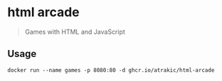 # html arcade

> Games with HTML and JavaScript


## Usage

```
docker run --name games -p 8080:80 -d ghcr.io/atrakic/html-arcade
```
